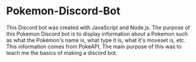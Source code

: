 # Pokemon-Discord-Bot
This Discord bot was created with JavaScript and Node.js. The purpose of this Pokemon Discord bot is to display information about a Pokemon such as what the Pokémon's name is, what type it is, what it's moveset is, etc. This information comes from PokeAPI, The main purpose of this was to teach me the basics of making a discord bot.
